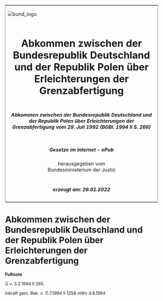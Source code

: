 <span id="DECKBLATT.html"></span>

<table border="0" frame="border" width="100%">

<tr valign="top">

<td align="left">

![bund\_logo](BfJ_2021_Web_de_de.gif)

</td>

<td align="right">

 

</td>

</tr>

<tr align="center" valign="middle">

<td colspan="2">

# Abkommen zwischen der Bundesrepublik Deutschland und der Republik Polen über Erleichterungen der Grenzabfertigung

</td>

</tr>

<tr align="center" valign="middle">

<td colspan="2">

##### Abkommen zwischen der Bundesrepublik Deutschland und der Republik Polen über Erleichterungen der Grenzabfertigung vom 29. Juli 1992 (BGBl. 1994 II S. 266)

</td>

</tr>

<tr align="center" valign="middle">

<td colspan="2">

  
  

##### Gesetze im Internet - ePub  
  
herausgegeben vom  
Bundesministerium der Justiz

</td>

</tr>

<tr align="center" valign="bottom">

<td colspan="2">

  
  

##### erzeugt am: 26.01.2022

</td>

</tr>

</table>

<span id="BJNR026620994.html"></span>

# Abkommen zwischen der Bundesrepublik Deutschland und der Republik Polen über Erleichterungen der Grenzabfertigung

<div>

  
**Fußnote**

<div class="jnhtml">

<div>

<div class="jurAbsatz">

G v. 3.2.1994 II 265.

</div>

<div class="jurAbsatz">

  
Inkraft gem. Bek. v. 11.7.1994 II 1258 mWv 4.8.1994

</div>

</div>

</div>

</div>
